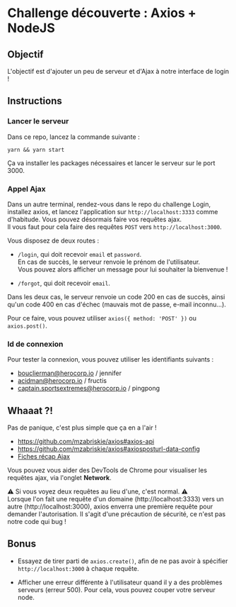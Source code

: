 # Challenge découverte : Axios + NodeJS

## Objectif

L'objectif est d'ajouter un peu de serveur et d'Ajax à notre interface de login !

## Instructions

### Lancer le serveur

Dans ce repo, lancez la commande suivante :
```shell
yarn && yarn start
```

Ça va installer les packages nécessaires et lancer le serveur sur le port 3000.

### Appel Ajax

Dans un autre terminal, rendez-vous dans le repo du challenge Login, installez axios, et lancez l'application sur `http://localhost:3333` comme d'habitude. Vous pouvez désormais faire vos requêtes ajax.  
Il vous faut pour cela faire des requêtes `POST` vers `http://localhost:3000`.

Vous disposez de deux routes :
* `/login`, qui doit recevoir `email` et `password`.  
En cas de succès, le serveur renvoie le prénom de l'utilisateur.  
Vous pouvez alors afficher un message pour lui souhaiter la bienvenue !

* `/forgot`, qui doit recevoir `email`.

Dans les deux cas, le serveur renvoie un code 200 en cas de succès,
ainsi qu'un code 400 en cas d'échec (mauvais mot de passe, e-mail inconnu…).

Pour ce faire, vous pouvez utiliser `axios({ method: 'POST' })` ou `axios.post()`.

### Id de connexion

Pour tester la connexion, vous pouvez utiliser les identifiants suivants :
* bouclierman@herocorp.io / jennifer
* acidman@herocorp.io / fructis
* captain.sportsextremes@herocorp.io / pingpong

## Whaaat ?!

Pas de panique, c'est plus simple que ça en a l'air !
* https://github.com/mzabriskie/axios#axios-api
* https://github.com/mzabriskie/axios#axiosposturl-data-config
* [Fiches récap Ajax](../../../fiches-recap/blob/master/js/ajax.md)

Vous pouvez vous aider des DevTools de Chrome pour visualiser les requêtes ajax,
via l'onglet **Network**.

:warning: Si vous voyez deux requêtes au lieu d'une, c'est normal. :warning:  
Lorsque l'on fait une requête d'un domaine (http://localhost:3333) vers un autre
(http://localhost:3000), axios enverra une première requête pour demander l'autorisation.
Il s'agit d'une précaution de sécurité, ce n'est pas notre code qui bug !


## Bonus

* Essayez de tirer parti de `axios.create()`, afin de ne pas avoir à spécifier `http://localhost:3000` à chaque requête.

* Afficher une erreur différente à l'utilisateur quand il y a des problèmes serveurs (erreur 500). Pour cela, vous pouvez couper votre serveur node.
